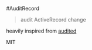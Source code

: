 #AuditRecord
> audit ActiveRecord change

heavily inspired from [audited](https://github.com/collectiveidea/audited)

MIT